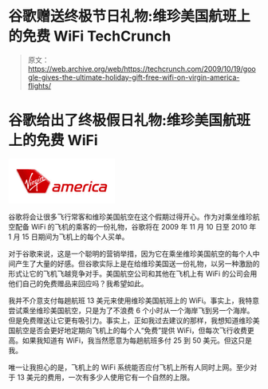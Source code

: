 # 谷歌赠送终极节日礼物:维珍美国航班上的免费 WiFi TechCrunch

> 原文：<https://web.archive.org/web/https://techcrunch.com/2009/10/19/google-gives-the-ultimate-holiday-gift-free-wifi-on-virgin-america-flights/>

# 谷歌给出了终极假日礼物:维珍美国航班上的免费 WiFi

![](img/a64c8c4c44c09f0225091390a6d3341a.png)

谷歌将会让很多飞行常客和维珍美国航空在这个假期过得开心。作为对乘坐维珍航空配备 WiFi 的飞机的乘客的一份礼物，谷歌将在 2009 年 11 月 10 日至 2010 年 1 月 15 日期间为飞机上的每个人买单。

对于谷歌来说，这是一个聪明的营销举措，因为它在乘坐维珍美国航空的每个人中间产生了大量的好感。但谷歌实际上是在给维珍美国送一份礼物，以另一种激励的形式让它的飞机飞越竞争对手。美国航空公司和其他在飞机上有 WiFi 的公司会用他们自己的免费赠品来回应吗？我希望如此。

我并不介意支付每趟航班 13 美元来使用维珍美国航班上的 WiFi。事实上，我特意尝试乘坐维珍美国航空，只是为了不浪费 6 个小时从一个海岸飞到另一个海岸。但是免费赠送让它更有吸引力。事实上，正如我过去建议的那样，我想知道维珍美国航空是否会更好地定期向飞机上的每个人“免费”提供 WiFi，但每次飞行收费更高。如果我知道有 WiFi，我当然愿意为每趟航班多付 25 到 50 美元。但这只是我。

唯一让我担心的是，飞机上的 WiFi 系统能否应付飞机上所有人同时上网。至少对于 13 美元的费用，一次有多少人使用它有一个自然的上限。